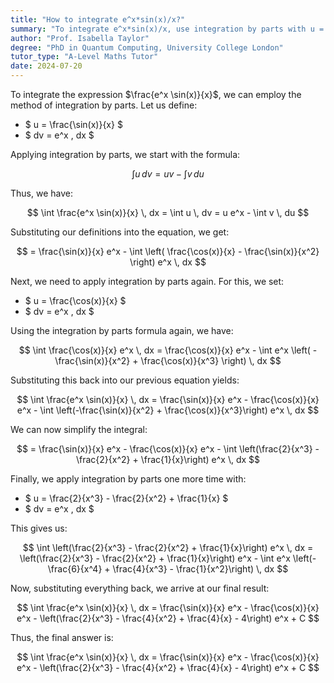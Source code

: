 ```yaml
---
title: "How to integrate e^x*sin(x)/x?"
summary: "To integrate e^x*sin(x)/x, use integration by parts with u = sin(x)/x and dv = e^x dx."
author: "Prof. Isabella Taylor"
degree: "PhD in Quantum Computing, University College London"
tutor_type: "A-Level Maths Tutor"
date: 2024-07-20
---
```


To integrate the expression $\frac{e^x \sin(x)}{x}$, we can employ the method of integration by parts. Let us define:

- $ u = \frac{\sin(x)}{x} $
- $ dv = e^x \, dx $

Applying integration by parts, we start with the formula:

$$
\int u \, dv = u v - \int v \, du
$$

Thus, we have:

$$
\int \frac{e^x \sin(x)}{x} \, dx = \int u \, dv = u e^x - \int v \, du
$$

Substituting our definitions into the equation, we get:

$$
= \frac{\sin(x)}{x} e^x - \int \left( \frac{\cos(x)}{x} - \frac{\sin(x)}{x^2} \right) e^x \, dx
$$

Next, we need to apply integration by parts again. For this, we set:

- $ u = \frac{\cos(x)}{x} $
- $ dv = e^x \, dx $

Using the integration by parts formula again, we have:

$$
\int \frac{\cos(x)}{x} e^x \, dx = \frac{\cos(x)}{x} e^x - \int e^x \left( -\frac{\sin(x)}{x^2} + \frac{\cos(x)}{x^3} \right) \, dx
$$

Substituting this back into our previous equation yields:

$$
\int \frac{e^x \sin(x)}{x} \, dx = \frac{\sin(x)}{x} e^x - \frac{\cos(x)}{x} e^x - \int \left(-\frac{\sin(x)}{x^2} + \frac{\cos(x)}{x^3}\right) e^x \, dx
$$

We can now simplify the integral:

$$
= \frac{\sin(x)}{x} e^x - \frac{\cos(x)}{x} e^x - \int \left(\frac{2}{x^3} - \frac{2}{x^2} + \frac{1}{x}\right) e^x \, dx
$$

Finally, we apply integration by parts one more time with:

- $ u = \frac{2}{x^3} - \frac{2}{x^2} + \frac{1}{x} $
- $ dv = e^x \, dx $

This gives us:

$$
\int \left(\frac{2}{x^3} - \frac{2}{x^2} + \frac{1}{x}\right) e^x \, dx = \left(\frac{2}{x^3} - \frac{2}{x^2} + \frac{1}{x}\right) e^x - \int e^x \left(-\frac{6}{x^4} + \frac{4}{x^3} - \frac{1}{x^2}\right) \, dx
$$

Now, substituting everything back, we arrive at our final result:

$$
\int \frac{e^x \sin(x)}{x} \, dx = \frac{\sin(x)}{x} e^x - \frac{\cos(x)}{x} e^x - \left(\frac{2}{x^3} - \frac{4}{x^2} + \frac{4}{x} - 4\right) e^x + C
$$

Thus, the final answer is:

$$
\int \frac{e^x \sin(x)}{x} \, dx = \frac{\sin(x)}{x} e^x - \frac{\cos(x)}{x} e^x - \left(\frac{2}{x^3} - \frac{4}{x^2} + \frac{4}{x} - 4\right) e^x + C
$$
    